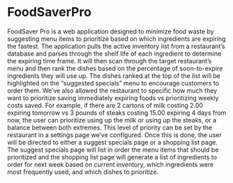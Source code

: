 # FoodSaverPro

FoodSaver Pro is a web application designed to minimize food waste by suggesting menu items to prioritize based on which ingredients are expiring the fastest. The application pulls the active inventory list from a restaurant’s database and parses through the shelf life of each ingredient to determine the expiring time frame. It will then scan through the target restaurant’s menu and then rank the dishes based on the percentage of soon-to-expire ingredients they will use up. The dishes ranked at the top of the list will be highlighted on the “suggested specials” menu to encourage customers to order them. We’ve also allowed the restaurant to specific how much they want to prioritize saving immediately expiring foods vs prioritizing weekly costs saved. For example, if there are 2 cartons of milk costing 2.00 expiring tomorrow vs 3 pounds of steaks costing 15.00 expiring 4 days from now, the user can prioritize using up the milk or using up the steaks, or a balance between both extremes. This level of priority can be set by the restaurant in a settings page we’ve configured. Once this is done, the user will be directed to either a suggest specials page or a shopping list page. The suggest specials page will list in order the menu items that should be prioritized and the shopping list page will generate a list of ingredients to order for next week based on current inventory, which ingredients were most frequently used, and which dishes to prioritize.
